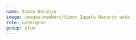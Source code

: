 ```yaml
---
name: Simon Naranjo
image: images/members/Simon Zapata Naranjo.webp
role: undergrad
group: alum
---
```

